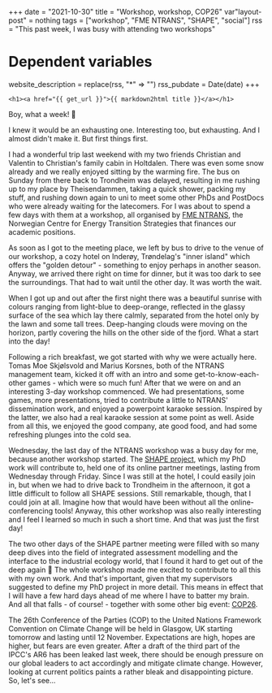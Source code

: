 +++
date = "2021-10-30"
title = "Workshop, workshop, COP26"
var"layout-post" = nothing
tags = ["workshop", "FME NTRANS", "SHAPE", "social"]
rss = "This past week, I was busy with attending two workshops"

# Dependent variables
website_description = replace(rss, "*" => "")
rss_pubdate = Date(date)
+++

~~~
<h1><a href="{{ get_url }}">{{ markdown2html title }}</a></h1>
~~~

Boy, what a week! &#129301;

I knew it would be an exhausting one. Interesting too, but exhausting. And I almost didn't make it. But first things first.

I had a wonderful trip last weekend with my two friends Christian and Valentin to Christian's family cabin in Holtdalen. There was even some snow already and we really enjoyed sitting by the warming fire. The bus on Sunday from there back to Trondheim was delayed, resulting in me rushing up to my place by Theisendammen, taking a quick shower, packing my stuff, and rushing down again to uni to meet some other PhDs and PostDocs who were already waiting for the latecomers. For I was about to spend a few days with them at a workshop, all organised by [FME NTRANS](https://www.ntnu.no/ntrans), the Norwegian Centre for Energy Transition Strategies that finances our academic positions.

As soon as I got to the meeting place, we left by bus to drive to the venue of our workshop, a cozy hotel on Inderøy, Trøndelag's "inner island" which offers the "golden detour" - something to enjoy perhaps in another season. Anyway, we arrived there right on time for dinner, but it was too dark to see the surroundings. That had to wait until the other day. It was worth the wait.

When I got up and out after the first night there was a beautiful sunrise with colours ranging from light-blue to deep-orange, reflected in the glassy surface of the sea which lay there calmly, separated from the hotel only by the lawn and some tall trees. Deep-hanging clouds were moving on the horizon, partly covering the hills on the other side of the fjord. What a start into the day!

Following a rich breakfast, we got started with why we were actually here. Tomas Moe Skjølsvold and Marius Korsnes, both of the NTRANS management team, kicked it off with an intro and some get-to-know-each-other games - which were so much fun! After that we were on and an interesting 3-day workshop commenced. We had presentations, some games, more presentations, tried to contribute a little to NTRANS' dissemination work, and enjoyed a powerpoint karaoke session. Inspired by the latter, we also had a real karaoke session at some point as well. Aside from all this, we enjoyed the good company, ate good food, and had some refreshing plunges into the cold sea.

Wednesday, the last day of the NTRANS workshop was a busy day for me, because another workshop started. The [SHAPE project](http://shape-project.org/), which my PhD work will contribute to, held one of its online partner meetings, lasting from Wednesday through Friday. Since I was still at the hotel, I could easily join in, but when we had to drive back to Trondheim in the afternoon, it got a little difficult to follow all SHAPE sessions. Still remarkable, though, that I could join at all. Imagine how that would have been without all the online-conferencing tools! Anyway, this other workshop was also really interesting and I feel I learned so much in such a short time. And that was just the first day!

The two other days of the SHAPE partner meeting were filled with so many deep dives into the field of integrated assessment modelling and the interface to the industrial ecology world, that I found it hard to get out of the deep again &#129488; The whole workshop made me excited to contribute to all this with my own work. And that's important, given that my supervisors suggested to define my PhD project in more detail. This means in effect that I will have a few hard days ahead of me where I have to batter my brain. And all that falls - of course! - together with some other big event: [COP26](https://ukcop26.org/).

The 26th Conference of the Parties (COP) to the United Nations Framework Convention on Climate Change will be held in Glasgow, UK starting tomorrow and lasting until 12 November. Expectations are high, hopes are higher, but fears are even greater. After a draft of the third part of the IPCC's AR6 has been leaked last week, there should be enough pressure on our global leaders to act accordingly and mitigate climate change. However, looking at current politics paints a rather bleak and disappointing picture. So, let's see...